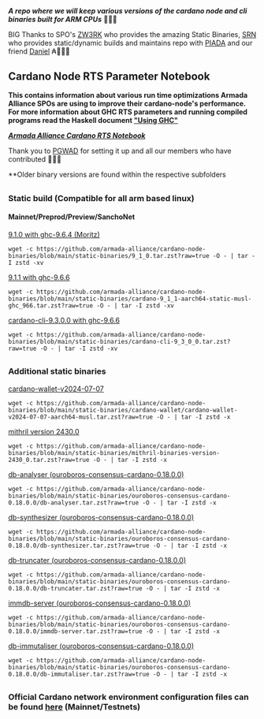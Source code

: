 ##

**_A repo where we will keep various versions of the cardano node and cli binaries built for ARM CPUs_** 🏴‍☠️🦾

BIG Thanks to SPO's [ZW3RK](https://twitter.com/zw3rkpool/) who provides the amazing Static Binaries, [SRN](https://armada-alliance.com/stake-pools/cc1b1c03798884c636703443a23b8d9e827d6c0417921600394198a0) who provides static/dynamic builds and maintains repo with [PIADA](https://armada-alliance.com/stake-pools/b8d8742c7b7b512468448429c776b3b0f824cef460db61aa1d24bc65) and our friend [Daniel](https://github.com/rekuenkdr) ₳🏴‍☠️🙏

## Cardano Node RTS Parameter Notebook

**This contains information about various run time optimizations Armada Alliance SPOs are using to improve their cardano-node's performance. For more information about GHC RTS parameters and running compiled programs read the Haskell document ["Using GHC"](https://downloads.haskell.org/~ghc/latest/docs/html/users_guide/runtime_control.html)**

**_[Armada Alliance Cardano RTS Notebook](https://docs.google.com/spreadsheets/d/1sw_fzqoubOEG6lMpWKVzCF8yISfY4YFAvnx_5E5T-1s/edit#gid=0)_**

Thank you to [PGWAD](https://armada-alliance.com/stake-pools/7e45a7e6ab3afcf99120e97aedf84e706e43d829ddc610ad667a85a3) for setting it up and all our members who have contributed 🙏🏴‍☠️

**Older binary versions are found within the respective subfolders

##

### Static build (Compatible for all arm based linux)
#### Mainnet/Preprod/Preview/SanchoNet

[9.1.0 with ghc-9.6.4 (Moritz)](https://github.com/armada-alliance/cardano-node-binaries/blob/main/static-binaries/9_1_0.tar.zst?raw=true)

```
wget -c https://github.com/armada-alliance/cardano-node-binaries/blob/main/static-binaries/9_1_0.tar.zst?raw=true -O - | tar -I zstd -xv
```

[9.1.1 with ghc-9.6.6](https://github.com/armada-alliance/cardano-node-binaries/blob/main/static-binaries/cardano-9_1_1-aarch64-static-musl-ghc_966.tar.zst?raw=true)

```
wget -c https://github.com/armada-alliance/cardano-node-binaries/blob/main/static-binaries/cardano-9_1_1-aarch64-static-musl-ghc_966.tar.zst?raw=true -O - | tar -I zstd -xv
```

[cardano-cli-9.3.0.0 with ghc-9.6.6](https://github.com/armada-alliance/cardano-node-binaries/blob/main/static-binaries/cardano-cli-9_3_0_0.tar.zst?raw=true)

```
wget -c https://github.com/armada-alliance/cardano-node-binaries/blob/main/static-binaries/cardano-cli-9_3_0_0.tar.zst?raw=true -O - | tar -I zstd -xv
```

##

### Additional static binaries

[cardano-wallet-v2024-07-07](https://github.com/armada-alliance/cardano-node-binaries/blob/main/static-binaries/cardano-wallet/cardano-wallet-v2024-07-07-aarch64-musl.tar.zst?raw=true)

```
wget -c https://github.com/armada-alliance/cardano-node-binaries/blob/main/static-binaries/cardano-wallet/cardano-wallet-v2024-07-07-aarch64-musl.tar.zst?raw=true -O - | tar -I zstd -x
```

[mithril version 2430.0](https://github.com/armada-alliance/cardano-node-binaries/blob/main/static-binaries/mithril-binaries-version-2430_0.tar.zst?raw=true)

```
wget -c https://github.com/armada-alliance/cardano-node-binaries/blob/main/static-binaries/mithril-binaries-version-2430_0.tar.zst?raw=true -O - | tar -I zstd -x
```

[db-analyser (ouroboros-consensus-cardano-0.18.0.0)](https://github.com/armada-alliance/cardano-node-binaries/blob/main/static-binaries/ouroboros-consensus-cardano-0.18.0.0/db-analyser.tar.zst?raw=true)

```
wget -c https://github.com/armada-alliance/cardano-node-binaries/blob/main/static-binaries/ouroboros-consensus-cardano-0.18.0.0/db-analyser.tar.zst?raw=true -O - | tar -I zstd -x
```

[db-synthesizer (ouroboros-consensus-cardano-0.18.0.0)](https://github.com/armada-alliance/cardano-node-binaries/blob/main/static-binaries/ouroboros-consensus-cardano-0.18.0.0/db-synthesizer.tar.zst?raw=true)

```
wget -c https://github.com/armada-alliance/cardano-node-binaries/blob/main/static-binaries/ouroboros-consensus-cardano-0.18.0.0/db-synthesizer.tar.zst?raw=true -O - | tar -I zstd -x
```

[db-truncater (ouroboros-consensus-cardano-0.18.0.0)](https://github.com/armada-alliance/cardano-node-binaries/blob/main/static-binaries/ouroboros-consensus-cardano-0.18.0.0/db-truncater.tar.zst?raw=true)

```
wget -c https://github.com/armada-alliance/cardano-node-binaries/blob/main/static-binaries/ouroboros-consensus-cardano-0.18.0.0/db-truncater.tar.zst?raw=true -O - | tar -I zstd -x
```

[immdb-server (ouroboros-consensus-cardano-0.18.0.0)](https://github.com/armada-alliance/cardano-node-binaries/blob/main/static-binaries/ouroboros-consensus-cardano-0.18.0.0/immdb-server.tar.zst?raw=true)

```
wget -c https://github.com/armada-alliance/cardano-node-binaries/blob/main/static-binaries/ouroboros-consensus-cardano-0.18.0.0/immdb-server.tar.zst?raw=true -O - | tar -I zstd -x
```

[db-immutaliser (ouroboros-consensus-cardano-0.18.0.0)](https://github.com/armada-alliance/cardano-node-binaries/blob/main/static-binaries/ouroboros-consensus-cardano-0.18.0.0/db-immutaliser.tar.zst?raw=true)

```
wget -c https://github.com/armada-alliance/cardano-node-binaries/blob/main/static-binaries/ouroboros-consensus-cardano-0.18.0.0/db-immutaliser.tar.zst?raw=true -O - | tar -I zstd -x
```

##

### Official Cardano network environment configuration files can be found [here](https://book.world.dev.cardano.org/environments.html) (Mainnet/Testnets)

